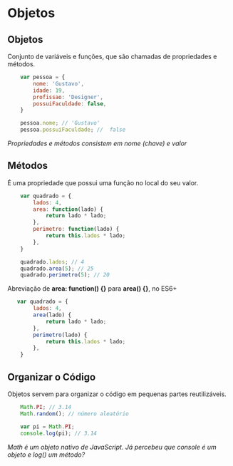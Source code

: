 # Objetos

## Objetos

Conjunto de variáveis e funções, que são chamadas de
propriedades e métodos.

```js
    var pessoa = {
        nome: 'Gustavo',
        idade: 19,
        profissao: 'Designer',
        possuiFaculdade: false,
    }

    pessoa.nome; // 'Gustavo'
    pessoa.possuiFaculdade; //  false
```

*Propriedades e métodos consistem*
*em nome (chave) e valor*

## Métodos

É uma propriedade que possui uma função no local do seu valor.

```js
    var quadrado = {
        lados: 4,
        area: function(lado) {
            return lado * lado;
        },
        perimetro: function(lado) {
            return this.lados * lado;
        },
    }

    quadrado.lados; // 4
    quadrado.area(5); // 25
    quadrado.perimetro(5); // 20
```

Abreviação de **area: function() {}** para **area() {}**, no ES6+

```js
   var quadrado = {
        lados: 4,
        area(lado) {
            return lado * lado;
        },
        perimetro(lado) {
            return this.lados * lado;
        },
    }
```

## Organizar o Código

Objetos servem para organizar o código em pequenas partes
reutilizáveis.

```js
    Math.PI; // 3.14
    Math.random(); // número aleatório

    var pi = Math.PI;
    console.log(pi); // 3.14
```

*Math é um objeto nativo de*
*JavaScript. Já percebeu que*
*console é um objeto e log() um*
*método?*